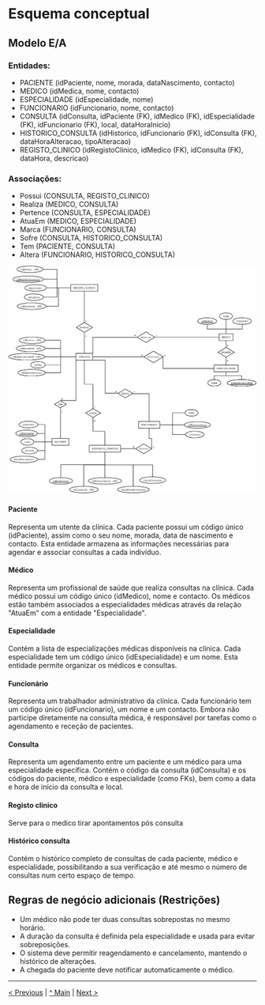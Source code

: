 # Esquema conceptual

## Modelo E/A
### Entidades:
* PACIENTE (idPaciente, nome, morada, dataNascimento, contacto)
* MEDICO (idMedica, nome, contacto)
* ESPECIALIDADE (idEspecialidade, nome)
* FUNCIONARIO (idFuncionario, nome, contacto)
* CONSULTA (idConsulta, idPaciente (FK), idMedico (FK), idEspecialidade (FK), idFuncionario (FK), local, dataHoraInicio)
* HISTORICO_CONSULTA (idHistorico, idFuncionario (FK), idConsulta (FK), dataHoraAlteracao, tipoAlteracao)
* REGISTO_CLINICO (idRegistoClinico, idMedico (FK), idConsulta (FK), dataHora, descricao)

### Associações:
* Possui (CONSULTA, REGISTO_CLINICO)
* Realiza (MEDICO, CONSULTA)
* Pertence (CONSULTA, ESPECIALIDADE)
* AtuaEm (MEDICO, ESPECIALIDADE)
* Marca (FUNCIONARIO, CONSULTA)
* Sofre (CONSULTA, HISTORICO_CONSULTA)
* Tem (PACIENTE, CONSULTA)
* Altera (FUNCIONARIO, HISTORICO_CONSULTA)

![Modelo E/A](doc/rei/images/image01.png)   

#### Paciente
Representa um utente da clínica. Cada paciente possui um código único (idPaciente), assim como o seu nome, morada, data de nascimento e contacto. Esta entidade armazena as informações necessárias para agendar e associar consultas a cada indivíduo.

#### Médico
Representa um profissional de saúde que realiza consultas na clínica. Cada médico possui um código único (idMedico), nome e contacto. Os médicos estão também associados a especialidades médicas através da relação "AtuaEm" com a entidade "Especialidade".

#### Especialidade
Contém a lista de especializações médicas disponíveis na clínica. Cada especialidade tem um código único (idEspecialidade) e um nome. Esta entidade permite organizar os médicos e consultas.

#### Funcionário
Representa um trabalhador administrativo da clínica. Cada funcionário tem um código único (idFuncionario), um nome e um contacto. Embora não participe diretamente na consulta médica, é responsável por tarefas como o agendamento e receção de pacientes.

#### Consulta
Representa um agendamento entre um paciente e um médico para uma especialidade específica. Contém o código da consulta (idConsulta) e os códigos do paciente, médico e especialidade (como FKs), bem como a data e hora de início da consulta e local.

#### Registo clinico
Serve para o medico tirar apontamentos pós consulta

#### Histórico consulta
Contém o histórico completo de consultas de cada paciente, médico e especialidade, possibilitando a sua verificação e até mesmo o número de consultas num certo espaço de tempo.


## Regras de negócio adicionais (Restrições)
- Um médico não pode ter duas consultas sobrepostas no mesmo horário.
- A duração da consulta é definida pela especialidade e usada para evitar sobreposições.
- O sistema deve permitir reagendamento e cancelamento, mantendo o histórico de alterações.
- A chegada do paciente deve notificar automaticamente o médico.

---
[< Previous](rebd01.md) | [^ Main](/../../) | [Next >](rebd03.md)
